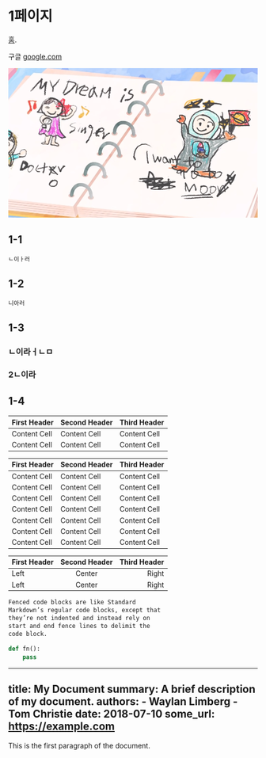 # 1페이지
[홈](ref1.md).

구글  [google.com](http://www.google.com)



![Alt text](test1.PNG)

## 1-1
    ㄴ이ㅏ러
## 1-2
    니아러
## 1-3
### ㄴ이라ㅓㄴㅁ
### 2ㄴ이라
## 1-4
First Header | Second Header | Third Header
------------ | ------------- | ------------
Content Cell | Content Cell  | Content Cell
Content Cell | Content Cell  | Content Cell


| First Header | Second Header | Third Header |
| ------------ | ------------- | ------------ |
| Content Cell | Content Cell  | Content Cell |
| Content Cell | Content Cell  | Content Cell |
| Content Cell | Content Cell  | Content Cell |
| Content Cell | Content Cell  | Content Cell |
| Content Cell | Content Cell  | Content Cell |
| Content Cell | Content Cell  | Content Cell |
| Content Cell | Content Cell  | Content Cell |

First Header | Second Header | Third Header
:----------- |:-------------:| -----------:
Left         | Center        | Right
Left         | Center        | Right


```
Fenced code blocks are like Standard
Markdown’s regular code blocks, except that
they’re not indented and instead rely on
start and end fence lines to delimit the
code block.
```

```python
def fn():
    pass
```

---
title: My Document
summary: A brief description of my document.
authors:
    - Waylan Limberg
    - Tom Christie
date: 2018-07-10
some_url: https://example.com
---
This is the first paragraph of the document.

